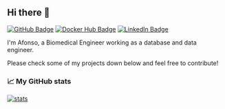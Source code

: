 ## Hi there 👋

[![GitHub Badge](https://img.shields.io/badge/GitHub-afonsoc12-informational?style=flat&logo=github&logoColor=white&color=gray&labelColor=333)](https://github.com/afonsoc12)
[![Docker Hub Badge](https://img.shields.io/badge/Docker-afonsoc12-informational?style=flat&logo=docker&logoColor=white&color=gray&labelColor=0db7ed)](https://hub.docker.com/u/afonsoc12)
[![LinkedIn Badge](https://img.shields.io/badge/LinkedIn-afonsoc12-informational?style=flat&logo=linkedin&logoColor=white&color=gray&labelColor=2867B2)](https://www.linkedin.com/in/afonsoc12/)

I'm Afonso, a Biomedical Engineer working as a database and data engineer.

Please check some of my projects down below and feel free to contribute!

### 📈 My GitHub stats

[![stats](https://github-readme-stats.vercel.app/api?username=afonsoc12&show_icons=true&theme=dark)](https://github.com/afonsoc12)

<!--
**afonsoc12/afonsoc12** is a ✨ _special_ ✨ repository because its `README.md` (this file) appears on your GitHub profile.

Here are some ideas to get you started:

- 🔭 I’m currently working on ...
- 🌱 I’m currently learning ...
- 👯 I’m looking to collaborate on ...
- 🤔 I’m looking for help with ...
- 💬 Ask me about ...
- 📫 How to reach me: ...
- 😄 Pronouns: ...
- ⚡ Fun fact: ...
-->
